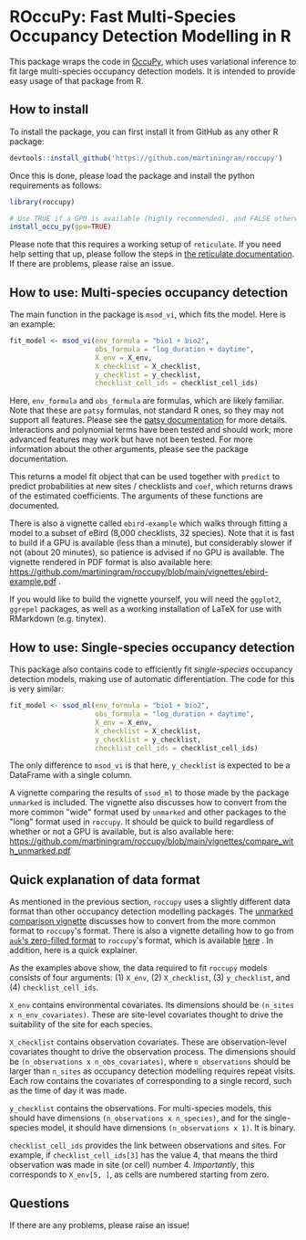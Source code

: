 # ROccuPy: Fast Multi-Species Occupancy Detection Modelling in R

This package wraps the code in
[OccuPy](https://github.com/martiningram/occu_py), which uses variational
inference to fit large multi-species occupancy detection models. It is intended
to provide easy usage of that package from R.

## How to install

To install the package, you can first install it from GitHub as any other R
package:

```R
devtools::install_github('https://github.com/martiningram/roccupy')
```

Once this is done, please load the package and install the python requirements
as follows:

```R
library(roccupy)

# Use TRUE if a GPU is available (highly recommended), and FALSE otherwise.
install_occu_py(gpu=TRUE)
```

Please note that this requires a working setup of `reticulate`. If you need help
setting that up, please follow the steps in [the reticulate
documentation](https://rstudio.github.io/reticulate/). If there are problems,
please raise an issue.

## How to use: Multi-species occupancy detection

The main function in the package is `msod_vi`, which fits the model. Here is an
example:

```R
fit_model <- msod_vi(env_formula = "bio1 + bio2",
                     obs_formula = "log_duration + daytime",
                     X_env = X_env,
                     X_checklist = X_checklist, 
                     y_checklist = y_checklist,
                     checklist_cell_ids = checklist_cell_ids)
```

Here, `env_formula` and `obs_formula` are formulas, which are likely
familiar. Note that these are `patsy` formulas, not standard R ones, so they may
not support all features. Please see the [patsy
documentation](https://patsy.readthedocs.io/en/latest/formulas.html) for more
details. Interactions and polynomial terms have been tested and should work;
more advanced features may work but have not been tested. For more information
about the other arguments, please see the package documentation.

This returns a model fit object that can be used together with `predict` to
predict probabilities at new sites / checklists and `coef`, which returns draws
of the estimated coefficients. The arguments of these functions are documented.

There is also a vignette called `ebird-example` which walks through fitting a
model to a subset of eBird (8,000 checklists, 32 species). Note that it is fast
to build if a GPU is available (less than a minute), but considerably slower if
not (about 20 minutes), so patience is advised if no GPU is available. The
vignette rendered in PDF format is also available here:
https://github.com/martiningram/roccupy/blob/main/vignettes/ebird-example.pdf .

If you would like to build the vignette yourself, you will need the `ggplot2`,
`ggrepel` packages, as well as a working installation of LaTeX for use with
RMarkdown (e.g. tinytex).

## How to use: Single-species occupancy detection

This package also contains code to efficiently fit _single-species_ occupancy
detection models, making use of automatic differentiation. The code for this is
very similar:

```R
fit_model <- ssod_ml(env_formula = "bio1 + bio2",
                     obs_formula = "log_duration + daytime",
                     X_env = X_env,
                     X_checklist = X_checklist, 
                     y_checklist = y_checklist,
                     checklist_cell_ids = checklist_cell_ids)
```

The only difference to `msod_vi` is that here, `y_checklist` is expected to be a
DataFrame with a single column.

A vignette comparing the results of `ssod_ml` to those made by the package
`unmarked` is included. The vignette also discusses how to convert from the more
common "wide" format used by `unmarked` and other packages to the "long" format
used in `roccupy`. It should be quick to build regardless of whether or not a
GPU is available, but is also available here:
https://github.com/martiningram/roccupy/blob/main/vignettes/compare_with_unmarked.pdf

## Quick explanation of data format

As mentioned in the previous section, `roccupy` uses a slightly different data
format than other occupancy detection modelling packages. The [unmarked
comparison
vignette](https://github.com/martiningram/roccupy/blob/main/vignettes/compare_with_unmarked.pdf)
discusses how to convert from the more common format to `roccupy`'s
format. There is also a vignette detailing how to go from [`auk`'s zero-filled
format](https://cornelllabofornithology.github.io/auk/articles/auk.html) to
`roccupy`'s format, which is available
[here](https://github.com/martiningram/roccupy/blob/main/vignettes/eBird-auk-example.pdf)
. In addition, here is a quick explainer.

As the examples above show, the data required to fit `roccupy` models consists
of four arguments: (1) `X_env`, (2) `X_checklist`, (3) `y_checklist`, and (4)
`checklist_cell_ids`.

`X_env` contains environmental covariates. Its dimensions should be `(n_sites x
n_env_covariates)`. These are site-level covariates thought to drive the
suitability of the site for each species.

`X_checklist` contains observation covariates. These are observation-level
covariates thought to drive the observation process. The dimensions should be
`(n_observations x n_obs_covariates)`, where `n_observations` should be larger
than `n_sites` as occupancy detection modelling requires repeat visits. Each row
contains the covariates of corresponding to a single record, such as the time of
day it was made.

`y_checklist` contains the observations. For multi-species models, this should
have dimensions `(n_observations x n_species)`, and for the single-species
model, it should have dimensions `(n_observations x 1)`. It is binary.

`checklist_cell_ids` provides the link between observations and sites. For
example, if `checklist_cell_ids[3]` has the value 4, that means the third
observation was made in site (or cell) number 4. _Importantly_, this corresponds
to `X_env[5, ]`, as cells are numbered starting from zero.

## Questions

If there are any problems, please raise an issue!
